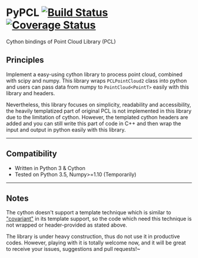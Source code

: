 # PyPCL [![Build Status](https://travis-ci.org/cmpute/pypcl.svg?branch=master)](https://travis-ci.org/cmpute/pypcl) [![Coverage Status](https://coveralls.io/repos/github/cmpute/pypcl/badge.svg)](https://coveralls.io/github/cmpute/pypcl)

Cython bindings of Point Cloud Library (PCL)

## Principles
Implement a easy-using cython library to process point cloud, combined with scipy and numpy. This library wraps `PCLPointCloud2` class into python and users can pass data from numpy to `PointCloud<PointT>` easily with this library and headers.

Nevertheless, this library focuses on simplicity, readability and accessibility, the heavily templatized part of original PCL is not implemented in this library due to the limitation of cython. However, the templated cython headers are added and you can still write this part of code in C++ and then wrap the input and output in python easily with this library.  

------------------------

## Compatibility
- Written in Python 3 & Cython
- Tested on Python 3.5, Numpy>=1.10 (Temporarily)

------------------------

## Notes
The cython doesn't support a template technique which is similar to ["covariant"](https://en.wikipedia.org/wiki/Covariance_and_contravariance_(computer_science)) in its template support, so the code which need this technique is not wrapped or header-provided as stated above.

The library is under heavy construction, thus do not use it in productive codes. However, playing with it is totally welcome now, and it will be great to receive your issues, suggestions and pull requests!~
